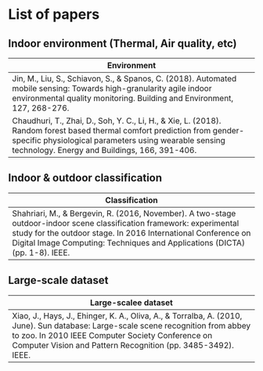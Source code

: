 # List of papers

## Indoor environment (Thermal, Air quality, etc)
| Environment        |
| ------------- |
| Jin, M., Liu, S., Schiavon, S., & Spanos, C. (2018). Automated mobile sensing: Towards high-granularity agile indoor environmental quality monitoring. Building and Environment, 127, 268-276. |
| Chaudhuri, T., Zhai, D., Soh, Y. C., Li, H., & Xie, L. (2018). Random forest based thermal comfort prediction from gender-specific physiological parameters using wearable sensing technology. Energy and Buildings, 166, 391-406. |

## Indoor & outdoor classification
| Classification |
| --- |
| Shahriari, M., & Bergevin, R. (2016, November). A two-stage outdoor-indoor scene classification framework: experimental study for the outdoor stage. In 2016 International Conference on Digital Image Computing: Techniques and Applications (DICTA) (pp. 1-8). IEEE. |

## Large-scale dataset
| Large-scalee dataset |
| --- |
|Xiao, J., Hays, J., Ehinger, K. A., Oliva, A., & Torralba, A. (2010, June). Sun database: Large-scale scene recognition from abbey to zoo. In 2010 IEEE Computer Society Conference on Computer Vision and Pattern Recognition (pp. 3485-3492). IEEE.|
